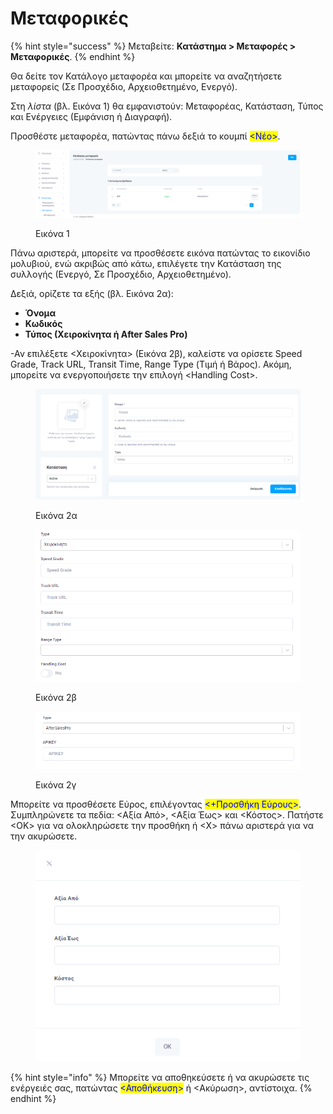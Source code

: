 # Μεταφορικές

{% hint style="success" %}
Μεταβείτε: **Κατάστημα > Μεταφορές > Μεταφορικές**.
{% endhint %}

Θα δείτε τον Κατάλογο μεταφορέα και μπορείτε να αναζητήσετε μεταφορείς (Σε Προσχέδιο, Αρχειοθετημένο, Ενεργό).&#x20;

Στη _λίστα_ (βλ. Εικόνα 1) θα εμφανιστούν: Μεταφορέας, Κατάσταση, Τύπος και Ενέργειες (Εμφάνιση ή Διαγραφή).

Προσθέστε μεταφορέα, πατώντας πάνω δεξιά το κουμπί <mark style="color:blue;"><Νέο></mark>.&#x20;

<figure><img src="../../.gitbook/assets/ScreenHunter 628.png" alt=""><figcaption><p>Εικόνα 1</p></figcaption></figure>

Πάνω αριστερά, μπορείτε να προσθέσετε εικόνα πατώντας το εικονίδιο μολυβιού, ενώ ακριβώς από κάτω, επιλέγετε την Κατάσταση της συλλογής (Ενεργό, Σε Προσχέδιο, Αρχειοθετημένο).&#x20;

Δεξιά, ορίζετε τα εξής (βλ. Εικόνα 2α):

* **Όνομα**&#x20;
* **Κωδικός**
* **Τύπος (Χειροκίνητα ή After Sales Pro)**

\-Αν επιλέξετε <Χειροκίνητα> (Εικόνα 2β), καλείστε να ορίσετε Speed Grade, Track URL, Transit Time, Range Type (Τιμή ή Βάρος). Ακόμη, μπορείτε να ενεργοποιήσετε την επιλογή \<Handling Cost>.

<figure><img src="../../.gitbook/assets/ScreenHunter 629.png" alt=""><figcaption><p>Εικόνα 2α</p></figcaption></figure>

<div>

<figure><img src="../../.gitbook/assets/ScreenHunter 630.png" alt=""><figcaption><p>Εικόνα 2β</p></figcaption></figure>

 

<figure><img src="../../.gitbook/assets/ScreenHunter 631.png" alt=""><figcaption><p>Εικόνα 2γ</p></figcaption></figure>

</div>

Μπορείτε να προσθέσετε Εύρος, επιλέγοντας <mark style="color:blue;"><+Προσθήκη Εύρους></mark>. Συμπληρώνετε τα πεδία: <Αξία Από>, <Αξία Έως> και <Κόστος>. Πατήστε <ΟΚ> για να ολοκληρώσετε την προσθήκη ή <Χ> πάνω αριστερά για να την ακυρώσετε.&#x20;

<figure><img src="../../.gitbook/assets/ScreenHunter 178.png" alt=""><figcaption></figcaption></figure>

{% hint style="info" %}
Μπορείτε να αποθηκεύσετε ή να ακυρώσετε τις ενέργειές σας, πατώντας <mark style="color:blue;"><Αποθήκευση></mark> ή <Ακύρωση>, αντίστοιχα.
{% endhint %}
